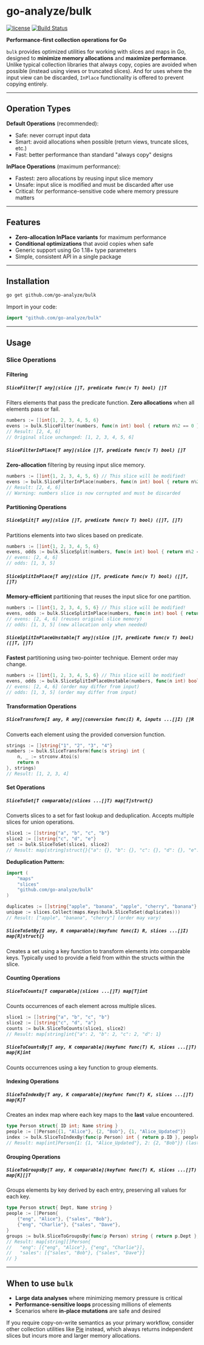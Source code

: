 # go-analyze/bulk

[![license](https://img.shields.io/badge/license-MIT-blue.svg)](https://github.com/go-analyze/charts/blob/master/LICENSE)
[![Build Status](https://github.com/go-analyze/bulk/actions/workflows/tests-main.yml/badge.svg)](https://github.com/go-analyze/bulk/actions/workflows/tests-main.yml)

**Performance-first collection operations for Go**

`bulk` provides optimized utilities for working with slices and maps in Go, designed to **minimize memory allocations** and **maximize performance**. Unlike typical collection libraries that always copy, copies are avoided when possible (instead using views or truncated slices). And for uses where the input view can be discarded, `InPlace` functionality is offered to prevent copying entirely.

---

## Operation Types

**Default Operations** (recommended):
- Safe: never corrupt input data
- Smart: avoid allocations when possible (return views, truncate slices, etc.)
- Fast: better performance than standard "always copy" designs

**InPlace Operations** (maximum performance):
- Fastest: zero allocations by reusing input slice memory
- Unsafe: input slice is modified and must be discarded after use
- Critical: for performance-sensitive code where memory pressure matters

---

## Features

* **Zero-allocation InPlace variants** for maximum performance
* **Conditional optimizations** that avoid copies when safe
* Generic support using Go 1.18+ type parameters
* Simple, consistent API in a single package

---

## Installation

```bash
go get github.com/go-analyze/bulk
```

Import in your code:

```go
import "github.com/go-analyze/bulk"
```

---

## Usage

### Slice Operations

#### Filtering

##### `SliceFilter[T any](slice []T, predicate func(v T) bool) []T`
Filters elements that pass the predicate function. **Zero allocations** when all elements pass or fail.

```go
numbers := []int{1, 2, 3, 4, 5, 6}
evens := bulk.SliceFilter(numbers, func(n int) bool { return n%2 == 0 })
// Result: [2, 4, 6]
// Original slice unchanged: [1, 2, 3, 4, 5, 6]
```

##### `SliceFilterInPlace[T any](slice []T, predicate func(v T) bool) []T`
**Zero-allocation** filtering by reusing input slice memory.

```go
numbers := []int{1, 2, 3, 4, 5, 6} // This slice will be modified!
evens := bulk.SliceFilterInPlace(numbers, func(n int) bool { return n%2 == 0 })
// Result: [2, 4, 6]
// Warning: numbers slice is now corrupted and must be discarded
```

#### Partitioning Operations

##### `SliceSplit[T any](slice []T, predicate func(v T) bool) ([]T, []T)`
Partitions elements into two slices based on predicate.

```go
numbers := []int{1, 2, 3, 4, 5, 6}
evens, odds := bulk.SliceSplit(numbers, func(n int) bool { return n%2 == 0 })
// evens: [2, 4, 6]
// odds: [1, 3, 5]
```

##### `SliceSplitInPlace[T any](slice []T, predicate func(v T) bool) ([]T, []T)`
**Memory-efficient** partitioning that reuses the input slice for one partition.

```go
numbers := []int{1, 2, 3, 4, 5, 6} // This slice will be modified!
evens, odds := bulk.SliceSplitInPlace(numbers, func(n int) bool { return n%2 == 0 })
// evens: [2, 4, 6] (reuses original slice memory)
// odds: [1, 3, 5] (new allocation only when needed)
```

##### `SliceSplitInPlaceUnstable[T any](slice []T, predicate func(v T) bool) ([]T, []T)`
**Fastest** partitioning using two-pointer technique. Element order may change.

```go
numbers := []int{1, 2, 3, 4, 5, 6} // This slice will be modified!
evens, odds := bulk.SliceSplitInPlaceUnstable(numbers, func(n int) bool { return n%2 == 0 })
// evens: [2, 4, 6] (order may differ from input)
// odds: [1, 3, 5] (order may differ from input)
```

#### Transformation Operations

##### `SliceTransform[I any, R any](conversion func(I) R, inputs ...[]I) []R`
Converts each element using the provided conversion function.

```go
strings := []string{"1", "2", "3", "4"}
numbers := bulk.SliceTransform(func(s string) int {
    n, _ := strconv.Atoi(s)
    return n
}, strings)
// Result: [1, 2, 3, 4]
```

#### Set Operations

##### `SliceToSet[T comparable](slices ...[]T) map[T]struct{}`
Converts slices to a set for fast lookup and deduplication. Accepts multiple slices for union operations.

```go
slice1 := []string{"a", "b", "c", "b"}
slice2 := []string{"c", "d", "e"}
set := bulk.SliceToSet(slice1, slice2)
// Result: map[string]struct{}{"a": {}, "b": {}, "c": {}, "d": {}, "e": {}} (order may vary)
```

**Deduplication Pattern:**
```go
import (
    "maps"
    "slices"
    "github.com/go-analyze/bulk"
)

duplicates := []string{"apple", "banana", "apple", "cherry", "banana"}
unique := slices.Collect(maps.Keys(bulk.SliceToSet(duplicates)))
// Result: ["apple", "banana", "cherry"] (order may vary)
```

##### `SliceToSetBy[I any, R comparable](keyfunc func(I) R, slices ...[]I) map[R]struct{}`
Creates a set using a key function to transform elements into comparable keys. Typically used to provide a field from within the structs within the slice.

#### Counting Operations

##### `SliceToCounts[T comparable](slices ...[]T) map[T]int`
Counts occurrences of each element across multiple slices.

```go
slice1 := []string{"a", "b", "c", "b"}
slice2 := []string{"c", "d", "a"}
counts := bulk.SliceToCounts(slice1, slice2)
// Result: map[string]int{"a": 2, "b": 2, "c": 2, "d": 1}
```

##### `SliceToCountsBy[T any, K comparable](keyfunc func(T) K, slices ...[]T) map[K]int`
Counts occurrences using a key function to group elements.

#### Indexing Operations

##### `SliceToIndexBy[T any, K comparable](keyfunc func(T) K, slices ...[]T) map[K]T`
Creates an index map where each key maps to the **last** value encountered.

```go
type Person struct{ ID int; Name string }
people := []Person{{1, "Alice"}, {2, "Bob"}, {1, "Alice_Updated"}}
index := bulk.SliceToIndexBy(func(p Person) int { return p.ID }, people)
// Result: map[int]Person{1: {1, "Alice_Updated"}, 2: {2, "Bob"}} (last wins)
```

#### Grouping Operations

##### `SliceToGroupsBy[T any, K comparable](keyfunc func(T) K, slices ...[]T) map[K][]T`
Groups elements by key derived by each entry, preserving all values for each key.

```go
type Person struct{ Dept, Name string }
people := []Person{
    {"eng", "Alice"}, {"sales", "Bob"}, 
    {"eng", "Charlie"}, {"sales", "Dave"},
}
groups := bulk.SliceToGroupsBy(func(p Person) string { return p.Dept }, people)
// Result: map[string][]Person{
//   "eng": [{"eng", "Alice"}, {"eng", "Charlie"}],
//   "sales": [{"sales", "Bob"}, {"sales", "Dave"}]
// }
```

---

## When to use `bulk`

* **Large data analyses** where minimizing memory pressure is critical
* **Performance-sensitive loops** processing millions of elements
* Scenarios where **in-place mutations** are safe and desired

If you require copy-on-write semantics as your primary workflow, consider other collection utilities like [Pie](https://github.com/elliotchance/pie) instead, which always returns independent slices but incurs more and larger memory allocations.
